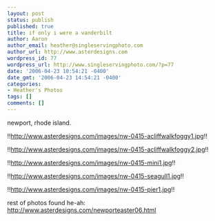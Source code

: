 ```yaml
---
layout: post
status: publish
published: true
title: if only i were a vanderbilt
author: Aaron
author_email: heather@singleservingphoto.com
author_url: http://www.asterdesigns.com
wordpress_id: 77
wordpress_url: http://www.singleservingphoto.com/?p=77
date: '2006-04-23 10:54:21 -0400'
date_gmt: '2006-04-23 14:54:21 -0400'
categories:
- Heather's Photos
tags: []
comments: []
---
```

newport, rhode island.

!!http://www.asterdesigns.com/images/nw-0415-acliffwalkfoggy1.jpg!!

!!http://www.asterdesigns.com/images/nw-0415-acliffwalkfoggy2.jpg!!

!!http://www.asterdesigns.com/images/nw-0415-mini1.jpg!!

!!http://www.asterdesigns.com/images/nw-0415-seagull1.jpg!!

!!http://www.asterdesigns.com/images/nw-0415-pier1.jpg!!

rest of photos found he-ah:\
 <http://www.asterdesigns.com/newporteaster06.html>
